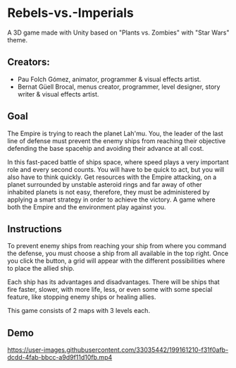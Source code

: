 # Rebels-vs.-Imperials
A 3D game made with Unity based on "Plants vs. Zombies" with "Star Wars" theme.

## Creators:
- Pau Folch Gómez, animator, programmer & visual effects artist.
- Bernat Güell Brocal, menus creator, programmer, level designer, story writer & visual effects artist.


## Goal
The Empire is trying to reach the planet Lah'mu. You, the leader of the last line of defense must prevent the enemy ships from reaching their objective defending the base spacehip and avoiding their advance at all cost. 

In this fast-paced battle of ships space, where speed plays a very important role and every second counts. You will have to be quick to act, but you will also have to think quickly. Get resources with the Empire attacking, on a planet surrounded by unstable asteroid rings and far away of other inhabited planets is not easy, therefore, they must be administered by applying a smart strategy in order to achieve the victory. A game where both the Empire and the environment play against you.

## Instructions 
To prevent enemy ships from reaching your ship from where you command the defense, you must choose a ship from all available in the top right. Once you click the button, a grid will appear with the different possibilities where to place the allied ship.

Each ship has its advantages and disadvantages. There will be ships that fire faster, slower, with more life, less, or even some with some special feature, like stopping enemy ships or healing allies.

This game consists of 2 maps with 3 levels each.

## Demo
https://user-images.githubusercontent.com/33035442/199161210-f31f0afb-dcdd-4fab-bbcc-a9d9f11d10fb.mp4
